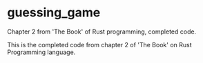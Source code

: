 # guessing_game
Chapter 2 from 'The Book' of Rust programming, completed code.

This is the completed code from chapter 2 of 'The Book' on Rust Programming language.
